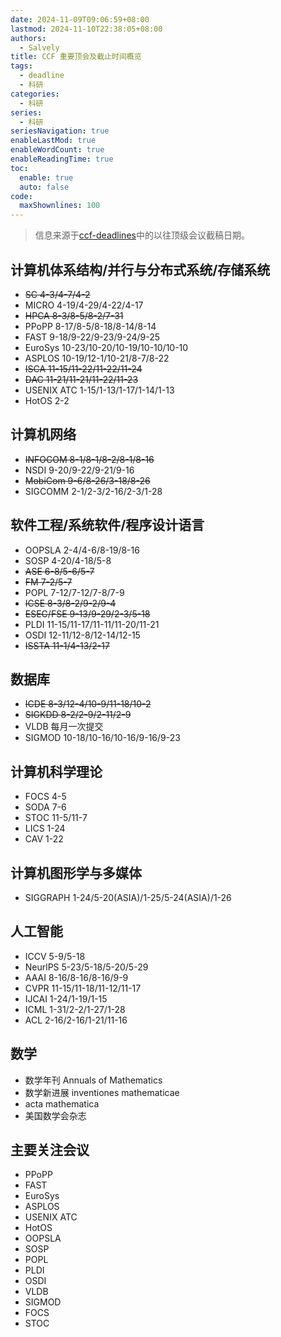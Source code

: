 ```yaml
---
date: 2024-11-09T09:06:59+08:00
lastmod: 2024-11-10T22:38:05+08:00
authors:
  - Salvely
title: CCF 重要顶会及截止时间概览
tags:
  - deadline
  - 科研
categories:
  - 科研
series:
  - 科研
seriesNavigation: true
enableLastMod: true
enableWordCount: true
enableReadingTime: true
toc:
  enable: true
  auto: false
code:
  maxShownlines: 100
---
```


<!--more-->

> 信息来源于[ccf-deadlines](https://ccfddl.com/)中的以往顶级会议截稿日期。

## 计算机体系结构/并行与分布式系统/存储系统

- ~~SC 4-3/4-7/4-2~~
- MICRO 4-19/4-29/4-22/4-17
- ~~HPCA 8-3/8-5/8-2/7-31~~
- PPoPP 8-17/8-5/8-18/8-14/8-14
- FAST 9-18/9-22/9-23/9-24/9-25
- EuroSys 10-23/10-20/10-19/10-10/10-10
- ASPLOS 10-19/12-1/10-21/8-7/8-22
- ~~ISCA 11-15/11-22/11-22/11-24~~
- ~~DAC 11-21/11-21/11-22/11-23~~
- USENIX ATC 1-15/1-13/1-17/1-14/1-13
- HotOS 2-2

## 计算机网络

- ~~INFOCOM 8-1/8-1/8-2/8-1/8-16~~
- NSDI 9-20/9-22/9-21/9-16
- ~~MobiCom 9-6/8-26/3-18/8-26~~
- SIGCOMM 2-1/2-3/2-16/2-3/1-28

## 软件工程/系统软件/程序设计语言

- OOPSLA 2-4/4-6/8-19/8-16
- SOSP 4-20/4-18/5-8
- ~~ASE 6-8/5-6/5-7~~
- ~~FM 7-2/5-7~~
- POPL 7-12/7-12/7-8/7-9
- ~~ICSE 8-3/8-2/9-2/9-4~~
- ~~ESEC/FSE 9-13/9-29/2-3/5-18~~
- PLDI 11-15/11-17/11-11/11-20/11-21
- OSDI 12-11/12-8/12-14/12-15
- ~~ISSTA 11-1/4-13/2-17~~

## 数据库

- ~~ICDE 8-3/12-4/10-9/11-18/10-2~~
- ~~SIGKDD 8-2/2-9/2-11/2-9~~
- VLDB 每月一次提交
- SIGMOD 10-18/10-16/10-16/9-16/9-23

## 计算机科学理论

- FOCS 4-5
- SODA 7-6
- STOC 11-5/11-7
- LICS 1-24
- CAV 1-22

## 计算机图形学与多媒体

- SIGGRAPH 1-24/5-20(ASIA)/1-25/5-24(ASIA)/1-26

## 人工智能

- ICCV 5-9/5-18
- NeurlPS 5-23/5-18/5-20/5-29
- AAAI 8-16/8-16/8-16/9-9
- CVPR 11-15/11-18/11-12/11-17
- IJCAI 1-24/1-19/1-15
- ICML 1-31/2-2/1-27/1-28
- ACL 2-16/2-16/1-21/11-16

## 数学

- 数学年刊 Annuals of Mathematics
- 数学新进展 inventiones mathematicae
- acta mathematica
- 美国数学会杂志

## 主要关注会议

- PPoPP
- FAST
- EuroSys
- ASPLOS
- USENIX ATC
- HotOS
- OOPSLA
- SOSP
- POPL
- PLDI
- OSDI
- VLDB
- SIGMOD
- FOCS
- STOC
